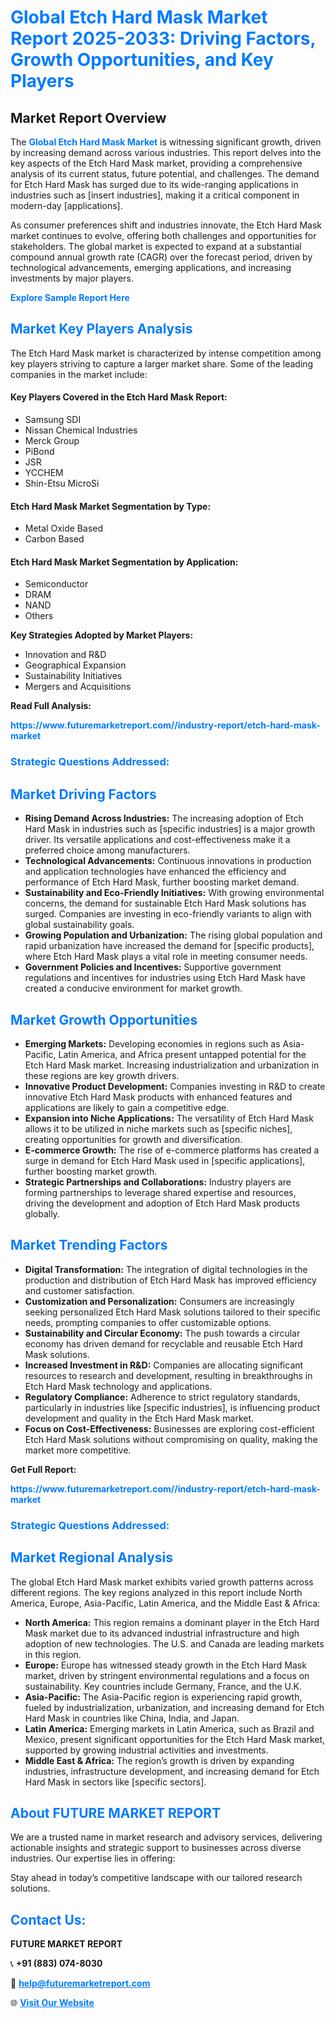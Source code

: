 <h1 style="color: #007BFF;">Global Etch Hard Mask Market Report 2025-2033: Driving Factors, Growth Opportunities, and Key Players</h1>

<section id="overview">
<h2>Market Report Overview</h2>
<p>The <a href="https://www.futuremarketreport.com//industry-report/etch-hard-mask-market" style="color: #007BFF; text-decoration: none;"><strong>Global Etch Hard Mask Market</strong></a> is witnessing significant growth, driven by increasing demand across various industries. This report delves into the key aspects of the Etch Hard Mask market, providing a comprehensive analysis of its current status, future potential, and challenges. The demand for Etch Hard Mask has surged due to its wide-ranging applications in industries such as [insert industries], making it a critical component in modern-day [applications].</p>
<p>As consumer preferences shift and industries innovate, the Etch Hard Mask market continues to evolve, offering both challenges and opportunities for stakeholders. The global market is expected to expand at a substantial compound annual growth rate (CAGR) over the forecast period, driven by technological advancements, emerging applications, and increasing investments by major players.</p>
</section>

<section id="overview">
<p><a href="https://www.futuremarketreport.com//request-sample/reportId=82225" style="color: #007BFF; text-decoration: none;"><strong>Explore Sample Report Here</strong></a></p>
</section>

<section id="key-players">
<h2 style="color: #007BFF;">Market Key Players Analysis</h2>
<p>The Etch Hard Mask market is characterized by intense competition among key players striving to capture a larger market share. Some of the leading companies in the market include:</p>
<h4>Key Players Covered in the Etch Hard Mask Report:</h4>
<ul><li>Samsung SDI</li><li>Nissan Chemical Industries</li><li>Merck Group</li><li>PiBond</li><li>JSR</li><li>YCCHEM</li><li>Shin-Etsu MicroSi</li></ul>
<h4>Etch Hard Mask Market Segmentation by Type:</h4>
<ul><li>Metal Oxide Based</li><li>Carbon Based</li></ul>

<h4>Etch Hard Mask Market Segmentation by Application:</h4>
<ul><li>Semiconductor</li><li>DRAM</li><li>NAND</li><li>Others</li></ul>
<p><strong>Key Strategies Adopted by Market Players:</strong></p>
<ul>
<li>Innovation and R&D</li>
<li>Geographical Expansion</li>
<li>Sustainability Initiatives</li>
<li>Mergers and Acquisitions</li>
</ul>
</section>

<section>
<p><strong>Read Full Analysis: </strong></p><a href="https://www.futuremarketreport.com//industry-report/etch-hard-mask-market" style="color: #007BFF; text-decoration: none;"><strong>https://www.futuremarketreport.com//industry-report/etch-hard-mask-market</strong></a>
<h3 style="color: #007BFF;">Strategic Questions Addressed:</h3>
</section>

<section id="driving-factors">
<h2 style="color: #007BFF;">Market Driving Factors</h2>
<ul>
<li><strong>Rising Demand Across Industries:</strong> The increasing adoption of Etch Hard Mask in industries such as [specific industries] is a major growth driver. Its versatile applications and cost-effectiveness make it a preferred choice among manufacturers.</li>
<li><strong>Technological Advancements:</strong> Continuous innovations in production and application technologies have enhanced the efficiency and performance of Etch Hard Mask, further boosting market demand.</li>
<li><strong>Sustainability and Eco-Friendly Initiatives:</strong> With growing environmental concerns, the demand for sustainable Etch Hard Mask solutions has surged. Companies are investing in eco-friendly variants to align with global sustainability goals.</li>
<li><strong>Growing Population and Urbanization:</strong> The rising global population and rapid urbanization have increased the demand for [specific products], where Etch Hard Mask plays a vital role in meeting consumer needs.</li>
<li><strong>Government Policies and Incentives:</strong> Supportive government regulations and incentives for industries using Etch Hard Mask have created a conducive environment for market growth.</li>
</ul>
</section>

<section id="growth-opportunities">
<h2 style="color: #007BFF;">Market Growth Opportunities</h2>
<ul>
<li><strong>Emerging Markets:</strong> Developing economies in regions such as Asia-Pacific, Latin America, and Africa present untapped potential for the Etch Hard Mask market. Increasing industrialization and urbanization in these regions are key growth drivers.</li>
<li><strong>Innovative Product Development:</strong> Companies investing in R&D to create innovative Etch Hard Mask products with enhanced features and applications are likely to gain a competitive edge.</li>
<li><strong>Expansion into Niche Applications:</strong> The versatility of Etch Hard Mask allows it to be utilized in niche markets such as [specific niches], creating opportunities for growth and diversification.</li>
<li><strong>E-commerce Growth:</strong> The rise of e-commerce platforms has created a surge in demand for Etch Hard Mask used in [specific applications], further boosting market growth.</li>
<li><strong>Strategic Partnerships and Collaborations:</strong> Industry players are forming partnerships to leverage shared expertise and resources, driving the development and adoption of Etch Hard Mask products globally.</li>
</ul>
</section>

<section id="trending-factors">
<h2 style="color: #007BFF;">Market Trending Factors</h2>
<ul>
<li><strong>Digital Transformation:</strong> The integration of digital technologies in the production and distribution of Etch Hard Mask has improved efficiency and customer satisfaction.</li>
<li><strong>Customization and Personalization:</strong> Consumers are increasingly seeking personalized Etch Hard Mask solutions tailored to their specific needs, prompting companies to offer customizable options.</li>
<li><strong>Sustainability and Circular Economy:</strong> The push towards a circular economy has driven demand for recyclable and reusable Etch Hard Mask solutions.</li>
<li><strong>Increased Investment in R&D:</strong> Companies are allocating significant resources to research and development, resulting in breakthroughs in Etch Hard Mask technology and applications.</li>
<li><strong>Regulatory Compliance:</strong> Adherence to strict regulatory standards, particularly in industries like [specific industries], is influencing product development and quality in the Etch Hard Mask market.</li>
<li><strong>Focus on Cost-Effectiveness:</strong> Businesses are exploring cost-efficient Etch Hard Mask solutions without compromising on quality, making the market more competitive.</li>
</ul>
</section>

<section>
<p><strong>Get Full Report: </strong></p><a href="https://www.futuremarketreport.com//industry-report/etch-hard-mask-market" style="color: #007BFF; text-decoration: none;"><strong>https://www.futuremarketreport.com//industry-report/etch-hard-mask-market</strong></a>
<h3 style="color: #007BFF;">Strategic Questions Addressed:</h3>
</section>


<section id="regional-analysis">
<h2 style="color: #007BFF;">Market Regional Analysis</h2>
<p>The global Etch Hard Mask market exhibits varied growth patterns across different regions. The key regions analyzed in this report include North America, Europe, Asia-Pacific, Latin America, and the Middle East & Africa:</p>
<ul>
<li><strong>North America:</strong> This region remains a dominant player in the Etch Hard Mask market due to its advanced industrial infrastructure and high adoption of new technologies. The U.S. and Canada are leading markets in this region.</li>
<li><strong>Europe:</strong> Europe has witnessed steady growth in the Etch Hard Mask market, driven by stringent environmental regulations and a focus on sustainability. Key countries include Germany, France, and the U.K.</li>
<li><strong>Asia-Pacific:</strong> The Asia-Pacific region is experiencing rapid growth, fueled by industrialization, urbanization, and increasing demand for Etch Hard Mask in countries like China, India, and Japan.</li>
<li><strong>Latin America:</strong> Emerging markets in Latin America, such as Brazil and Mexico, present significant opportunities for the Etch Hard Mask market, supported by growing industrial activities and investments.</li>
<li><strong>Middle East & Africa:</strong> The region’s growth is driven by expanding industries, infrastructure development, and increasing demand for Etch Hard Mask in sectors like [specific sectors].</li>
</ul>
</section>

<footer>
<h2 style="color: #007BFF;">About FUTURE MARKET REPORT</h2>
<p>We are a trusted name in market research and advisory services, delivering actionable insights and strategic support to businesses across diverse industries. Our expertise lies in offering:</p>

<p>Stay ahead in today’s competitive landscape with our tailored research solutions.</p>

<h2 style="color: #007BFF;">Contact Us:</h2>
<p><strong>FUTURE MARKET REPORT</strong></p>
<p>📞 <strong>+91 (883) 074-8030</strong></p>
<p>📧 <strong><a href="mailto:help@futuremarketreport.com" style="color: #007BFF;">help@futuremarketreport.com</a></strong></p>
<p>🌐 <strong><a href="https://www.futuremarketreport.com/" style="color: #007BFF;">Visit Our Website</a></strong></p>
</footer>